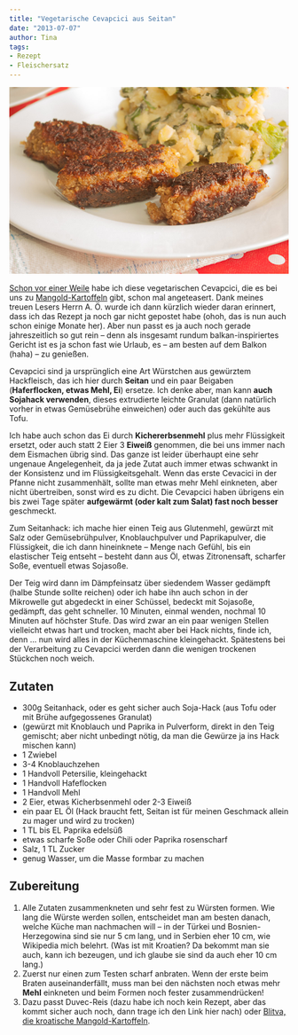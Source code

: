 ```yaml
---
title: "Vegetarische Cevapcici aus Seitan"
date: "2013-07-07" 
author: Tina
tags:
- Rezept
- Fleischersatz
---
```


![cevapcici](images/cevapcici.jpg)

[Schon vor einer Weile](/posts/2012/07/kohlrabitaler-mit-sesampanade-kartoffelbrei-und-joghurtdipp/ "Kohlrabitaler mit Sesampanade, Kartoffelbrei und Joghurtdipp") habe ich diese vegetarischen Cevapcici, die es bei uns zu [Mangold-Kartoffeln](/posts/2012/03/kroatisch/ "Blitva, Kroatische Mangoldkartoffeln") gibt, schon mal angeteasert. Dank meines treuen Lesers Herrn A. Ö. wurde ich dann kürzlich wieder daran erinnert, dass ich das Rezept ja noch gar nicht gepostet habe (ohoh, das is nun auch schon einige Monate her). Aber nun passt es ja auch noch gerade jahreszeitlich so gut rein – denn als insgesamt rundum balkan-inspiriertes Gericht ist es ja schon fast wie Urlaub, es – am besten auf dem Balkon (haha) – zu genießen.

Cevapcici sind ja ursprünglich eine Art Würstchen aus gewürztem Hackfleisch, das ich hier durch **Seitan** und ein paar Beigaben (**Haferflocken, etwas Mehl, Ei**) ersetze. Ich denke aber, man kann **auch Sojahack verwenden**, dieses extrudierte leichte Granulat (dann natürlich vorher in etwas Gemüsebrühe einweichen) oder auch das gekühlte aus Tofu. 

Ich habe auch schon das Ei durch **Kichererbsenmehl** plus mehr Flüssigkeit ersetzt, oder auch statt 2 Eier 3 **Eiweiß** genommen, die bei uns immer nach dem Eismachen übrig sind. Das ganze ist leider überhaupt eine sehr ungenaue Angelegenheit, da ja jede Zutat auch immer etwas schwankt in der Konsistenz und im Flüssigkeitsgehalt. Wenn das erste Cevacici in der Pfanne nicht zusammenhält, sollte man etwas mehr Mehl einkneten, aber nicht übertreiben, sonst wird es zu dicht. Die Cevapcici haben übrigens ein bis zwei Tage später **aufgewärmt (oder kalt zum Salat) fast noch besser** geschmeckt.

Zum Seitanhack: ich mache hier einen Teig aus Glutenmehl, gewürzt mit Salz oder Gemüsebrühpulver, Knoblauchpulver und Paprikapulver, die Flüssigkeit, die ich dann hineinknete – Menge nach Gefühl, bis ein elastischer Teig entseht – besteht dann aus Öl, etwas Zitronensaft, scharfer Soße, eventuell etwas Sojasoße. 

Der Teig wird dann im Dämpfeinsatz über siedendem Wasser gedämpft (halbe Stunde sollte reichen) oder ich habe ihn auch schon in der Mikrowelle gut abgedeckt in einer Schüssel, bedeckt mit Sojasoße, gedämpft, das geht schneller. 10 Minuten, einmal wenden, nochmal 10 Minuten auf höchster Stufe. Das wird zwar an ein paar wenigen Stellen vielleicht etwas hart und trocken, macht aber bei Hack nichts, finde ich, denn ... nun wird alles in der Küchenmaschine kleingehackt. Spätestens bei der Verarbeitung zu Cevapcici werden dann die wenigen trockenen Stückchen noch weich.

## Zutaten

- 300g Seitanhack, oder es geht sicher auch Soja-Hack (aus Tofu oder mit Brühe aufgegossenes Granulat)
- (gewürzt mit Knoblauch und Paprika in Pulverform, direkt in den Teig gemischt; aber nicht unbedingt nötig, da man die Gewürze ja ins Hack mischen kann)
- 1 Zwiebel
- 3-4 Knoblauchzehen
- 1 Handvoll Petersilie, kleingehackt
- 1 Handvoll Hafeflocken
- 1 Handvoll Mehl
- 2 Eier, etwas Kicherbsenmehl oder 2-3 Eiweiß
- ein paar EL Öl (Hack braucht fett, Seitan ist für meinen Geschmack allein zu mager und wird zu trocken)
- 1 TL bis EL Paprika edelsüß
- etwas scharfe Soße oder Chili oder Paprika rosenscharf
- Salz, 1 TL Zucker
- genug Wasser, um die Masse formbar zu machen

## Zubereitung

1. Alle Zutaten zusammenkneten und sehr fest zu Würsten formen. Wie lang die Würste werden sollen, entscheidet man am besten danach, welche Küche man nachmachen will – in der Türkei und Bosnien-Herzegowina sind sie nur 5 cm lang, und in Serbien eher 10 cm, wie Wikipedia mich belehrt. (Was ist mit Kroatien? Da bekommt man sie auch, kann ich bezeugen, und ich glaube sie sind da auch eher 10 cm lang.)
2. Zuerst nur einen zum Testen scharf anbraten. Wenn der erste beim Braten auseinanderfällt, muss man bei den nächsten noch etwas mehr **Mehl** einkneten und beim Formen noch fester zusammendrücken!
3. Dazu passt Duvec-Reis (dazu habe ich noch kein Rezept, aber das kommt sicher auch noch, dann trage ich den Link hier nach) oder [Blitva, die kroatische Mangold-Kartoffeln](/posts/2012/03/kroatisch/ "Blitva, Kroatische Mangoldkartoffeln").
